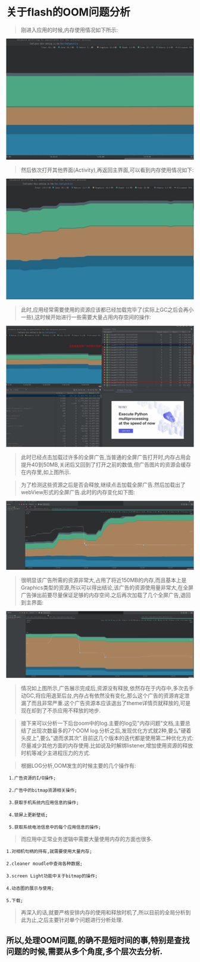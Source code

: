 # 关于flash的OOM问题分析

>刚进入应用的时候,内存使用情况如下所示:


<div align="center">
<img src="./关于flash OOM问题的分析/before.png"  alt="Memory Profiler 界面" />
</div>

>然后依次打开其他界面(Activity),再返回主界面,可以看到内存使用情况如下:

<div align="center">
 <img src="./关于flash OOM问题的分析/before2.jpg"  alt="Memory Profiler 界面" />
</div>

>此时,应用经常需要使用的资源应该都已经加载完毕了(实际上GC之后会再小一些),这时候开始进行一些需要大量占用内存空间的操作:

<div align="center">
  <img src="./关于flash OOM问题的分析/before1.jpg"  alt="Memory Profiler 界面" />
</div>

>此时已经点击加载过许多的全屏广告,当普通的全屏广告打开时,内存占用会提升40到50MB,关闭后又回到了打开之前的数值,但广告图片的资源会缓存在内存里,如上图所示.

>为了检测这些资源之后是否会释放,继续点击加载全屏广告.然后加载出了webView形式的全屏广告.此时的内存变化如下图:

<div align="center">
   <img src="./关于flash OOM问题的分析/ADcut.png"  alt="Memory Profiler 界面" />
</div>

>很明显该广告所需的资源非常大,占用了将近150MB的内存,而且基本上是Graphics类型的资源,所以可以得出结论,该广告的资源使用量非常大,在全屏广告弹出前要尽量保证足够的内存空间.之后再次加载了几个全屏广告,退回到主界面:

<div align="center">
   <img src="./关于flash OOM问题的分析/ADcut2.png"  alt="Memory Profiler 界面" />
</div>

>情况如上图所示,广告展示完成后,资源没有释放,依然存在于内存中,多次去手动GC,将应用退至后台,内存占有依然没有变化,那么这个广告的资源肯定泄漏了而且非常严重.这个广告资源本应该退出了theme详情页就释放的,可是现在却到了不杀应用不释放的地步.

>接下来可以分析一下后台oom中的log.主要的log见"内存问题"文档,主要总结了出现次数最多的7个OOM log.分析之后,发现优化方式就2种,要么"硬着头皮上",要么"退而求其次".目前这几个版本的迭代都是使用第二种优化方式:尽量减少其他方面的内存使用.比如说及时解绑listener,增加使用资源的释放时机等减少主进程压力的方式.

>根据LOG分析,OOM发生的时候主要的几个操作有:  

     1.广告资源的I/O操作;

     2.广告中的bitmap资源相关操作;

     3.获取手机系统内应用信息的操作;

     4.锁屏上更新壁纸;

     5.获取系统电池信息中的每个应用信息的操作;


  > 而应用中正常业务逻辑中需要大量使用内存的方面也很多.

    1.对相机句柄的持有,就需要使用大量内存;

    2.cleaner moudle中查询各种数据;

    3.screen Light功能中关于bitmap的操作;

    4.动态图的展示与使用;

    5.下载;

>再深入的话,就要严格安排内存的使用和释放时机了,所以目前的全局分析到此为止,之后主要针对单个问题进行分析处理.

  所以,处理OOM问题,的确不是短时间的事,特别是查找问题的时候,需要从多个角度,多个层次去分析.
-----------------
